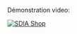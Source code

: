 Démonstration video:

[![SDIA Shop](https://img.youtube.com/vi/VwKIvPzh_wE/0.jpg)](https://www.youtube.com/watch?v=VwKIvPzh_wE)
